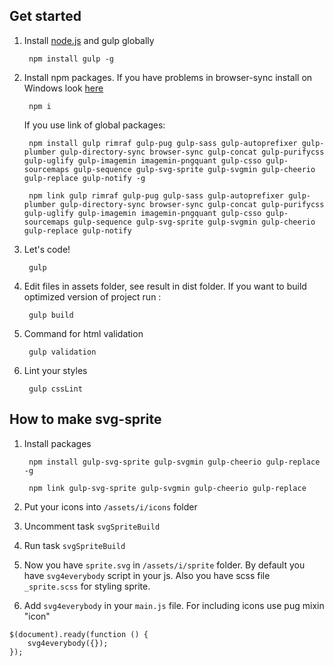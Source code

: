 ## Get started
1. Install [node.js](https://nodejs.org/) and gulp globally

		npm install gulp -g

2. Install npm packages. If you have problems in browser-sync install on Windows look [here](http://www.browsersync.io/docs/#windows-users)

		npm i

	If you use link of global packages:

		npm install gulp rimraf gulp-pug gulp-sass gulp-autoprefixer gulp-plumber gulp-directory-sync browser-sync gulp-concat gulp-purifycss gulp-uglify gulp-imagemin imagemin-pngquant gulp-csso gulp-sourcemaps gulp-sequence gulp-svg-sprite gulp-svgmin gulp-cheerio gulp-replace gulp-notify -g

		npm link gulp rimraf gulp-pug gulp-sass gulp-autoprefixer gulp-plumber gulp-directory-sync browser-sync gulp-concat gulp-purifycss gulp-uglify gulp-imagemin imagemin-pngquant gulp-csso gulp-sourcemaps gulp-sequence gulp-svg-sprite gulp-svgmin gulp-cheerio gulp-replace gulp-notify

3. Let's code!

		gulp

4. Edit files in assets folder, see result in dist folder. If you want to build optimized version of project run :

		gulp build

5. Command for html validation

		gulp validation

6. Lint your styles

		gulp cssLint

## How to make svg-sprite
1. Install packages

		npm install gulp-svg-sprite gulp-svgmin gulp-cheerio gulp-replace -g
        
		npm link gulp-svg-sprite gulp-svgmin gulp-cheerio gulp-replace
        
2. Put your icons into `/assets/i/icons` folder
3. Uncomment task `svgSpriteBuild`
4. Run task `svgSpriteBuild`
5. Now you have `sprite.svg` in `/assets/i/sprite` folder. By default you have `svg4everybody` script in your js. Also you have scss file `_sprite.scss` for styling sprite.
6. Add `svg4everybody` in your `main.js` file. For including icons use pug mixin "icon"

```
$(document).ready(function () {
	svg4everybody({});
});
```